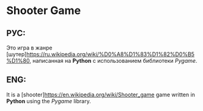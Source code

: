 # Shooter Game
## РУС:
Это игра в жанре [шутер]https://ru.wikipedia.org/wiki/%D0%A8%D1%83%D1%82%D0%B5%D1%80, написанная на **Python** с использованием библиотеки *Pygame*.
## ENG:
It is a [shooter]https://en.wikipedia.org/wiki/Shooter_game game written in **Python** using the *Pygame* library.
